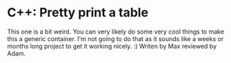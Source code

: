 # C++: Pretty print a table
This one is a bit weird. You can very likely do some very cool things to make this a generic container. I'm not going to do that as it sounds like a weeks or months long project to get it working nicely. :) Writen by Max reviewed by Adam.